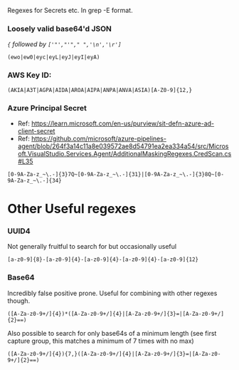 Regexes for Secrets etc. In grep -E format.

### Loosely valid base64'd JSON

*`{` followed by `['"',"'"," ",'\n','\r']`*

```
(ewo|ew0|eyc|eyL|eyJ|eyI|eyA)
```

### AWS Key ID:

```
(AKIA|A3T|AGPA|AIDA|AROA|AIPA|ANPA|ANVA|ASIA)[A-Z0-9]{12,}
```

### Azure Principal Secret

* Ref: https://learn.microsoft.com/en-us/purview/sit-defn-azure-ad-client-secret
* Ref: https://github.com/microsoft/azure-pipelines-agent/blob/264f3a14c11a8e039572ae8d54791ea2ea334a54/src/Microsoft.VisualStudio.Services.Agent/AdditionalMaskingRegexes.CredScan.cs#L35

```
[0-9A-Za-z_~\.-]{3}7Q~[0-9A-Za-z_~\.-]{31}|[0-9A-Za-z_~\.-]{3}8Q~[0-9A-Za-z_~\.-]{34}
```

# Other Useful regexes

### UUID4

Not generally fruitful to search for but occasionally useful

```
[a-z0-9]{8}-[a-z0-9]{4}-[a-z0-9]{4}-[a-z0-9]{4}-[a-z0-9]{12}
```

### Base64

Incredibly false positive prone. Useful for combining with other regexes though.

```
([A-Za-z0-9+/]{4})*([A-Za-z0-9+/]{4}|[A-Za-z0-9+/]{3}=|[A-Za-z0-9+/]{2}==)
```

Also possible to search for only base64s of a minimum length (see first capture group, this matches a minimum of 7 times with no max)

```
([A-Za-z0-9+/]{4}){7,}([A-Za-z0-9+/]{4}|[A-Za-z0-9+/]{3}=|[A-Za-z0-9+/]{2}==)
```
